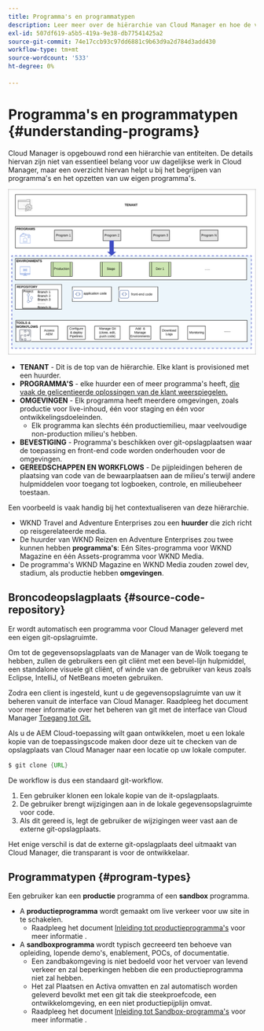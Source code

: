 ```yaml
---
title: Programma's en programmatypen
description: Leer meer over de hiërarchie van Cloud Manager en hoe de verschillende typen programma's in de structuur passen en hoe ze verschillen.
exl-id: 507df619-a5b5-419a-9e38-db77541425a2
source-git-commit: 74e17ccb93c97dd6881c9b63d9a2d784d3add430
workflow-type: tm+mt
source-wordcount: '533'
ht-degree: 0%

---
```



# Programma&#39;s en programmatypen {#understanding-programs}

Cloud Manager is opgebouwd rond een hiërarchie van entiteiten. De details hiervan zijn niet van essentieel belang voor uw dagelijkse werk in Cloud Manager, maar een overzicht hiervan helpt u bij het begrijpen van programma&#39;s en het opzetten van uw eigen programma&#39;s.

![Hiërarchie van Cloud Manager](assets/program-types1.png)

* **TENANT** - Dit is de top van de hiërarchie. Elke klant is provisioned met een huurder.
* **PROGRAMMA&#39;S** - elke huurder een of meer programma&#39;s heeft, [die vaak de gelicentieerde oplossingen van de klant weerspiegelen.](introduction-production-programs.md)
* **OMGEVINGEN** - Elk programma heeft meerdere omgevingen, zoals productie voor live-inhoud, één voor staging en één voor ontwikkelingsdoeleinden.
   * Elk programma kan slechts één productiemilieu, maar veelvoudige non-production milieu&#39;s hebben.
* **BEVESTIGING** - Programma&#39;s beschikken over git-opslagplaatsen waar de toepassing en front-end code worden onderhouden voor de omgevingen.
* **GEREEDSCHAPPEN EN WORKFLOWS** - De pijpleidingen beheren de plaatsing van code van de bewaarplaatsen aan de milieu&#39;s terwijl andere hulpmiddelen voor toegang tot logboeken, controle, en milieubeheer toestaan.

Een voorbeeld is vaak handig bij het contextualiseren van deze hiërarchie.

* WKND Travel and Adventure Enterprises zou een **huurder** die zich richt op reisgerelateerde media.
* De huurder van WKND Reizen en Adventure Enterprises zou twee kunnen hebben **programma&#39;s**: Eén Sites-programma voor WKND Magazine en één Assets-programma voor WKND Media.
* De programma&#39;s WKND Magazine en WKND Media zouden zowel dev, stadium, als productie hebben **omgevingen**.

## Broncodeopslagplaats {#source-code-repository}

Er wordt automatisch een programma voor Cloud Manager geleverd met een eigen git-opslagruimte.

Om tot de gegevensopslagplaats van de Manager van de Wolk toegang te hebben, zullen de gebruikers een git cliënt met een bevel-lijn hulpmiddel, een standalone visuele git cliënt, of winde van de gebruiker van keus zoals Eclipse, IntelliJ, of NetBeans moeten gebruiken.

Zodra een client is ingesteld, kunt u de gegevensopslagruimte van uw it beheren vanuit de interface van Cloud Manager. Raadpleeg het document voor meer informatie over het beheren van git met de interface van Cloud Manager [Toegang tot Git.](/help/implementing/cloud-manager/managing-code/accessing-repos.md)

Als u de AEM Cloud-toepassing wilt gaan ontwikkelen, moet u een lokale kopie van de toepassingscode maken door deze uit te checken van de opslagplaats van Cloud Manager naar een locatie op uw lokale computer.

```java
$ git clone {URL}
```

De workflow is dus een standaard git-workflow.

1. Een gebruiker klonen een lokale kopie van de it-opslagplaats.
1. De gebruiker brengt wijzigingen aan in de lokale gegevensopslagruimte voor code.
1. Als dit gereed is, legt de gebruiker de wijzigingen weer vast aan de externe git-opslagplaats.

Het enige verschil is dat de externe git-opslagplaats deel uitmaakt van Cloud Manager, die transparant is voor de ontwikkelaar.

## Programmatypen {#program-types}

Een gebruiker kan een **productie** programma of een **sandbox** programma.

* A **productieprogramma** wordt gemaakt om live verkeer voor uw site in te schakelen.
   * Raadpleeg het document [Inleiding tot productieprogramma&#39;s](/help/implementing/cloud-manager/getting-access-to-aem-in-cloud/introduction-production-programs.md) voor meer informatie .
* A **sandboxprogramma** wordt typisch gecreeerd ten behoeve van opleiding, lopende demo&#39;s, enablement, POCs, of documentatie.
   * Een zandbakomgeving is niet bedoeld voor het vervoer van levend verkeer en zal beperkingen hebben die een productieprogramma niet zal hebben.
   * Het zal Plaatsen en Activa omvatten en zal automatisch worden geleverd bevolkt met een git tak die steekproefcode, een ontwikkelomgeving, en een niet productiepijplijn omvat.
   * Raadpleeg het document [Inleiding tot Sandbox-programma&#39;s](/help/implementing/cloud-manager/getting-access-to-aem-in-cloud/introduction-sandbox-programs.md) voor meer informatie .
